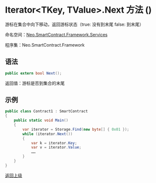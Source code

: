 # Iterator\<TKey, TValue>.Next 方法 ()

游标在集合中向下移动，返回游标状态（true: 没有到末尾 false: 到末尾）

命名空间：[Neo.SmartContract.Framework.Services](../index.md)

程序集：Neo.SmartContract.Framework

## 语法

```cs
public extern bool Next();
```

返回值：游标是否到集合的末尾

## 示例

```cs
public class Contract1 : SmartContract
{
    public static void Main()
    {
        var iterator = Storage.Find(new byte[] { 0x01 });
		while (iterator.Next())
		{
    		var k = iterator.Key;
    		var v = iterator.Value;
    		……
		}
    }
}
```



[返回上级](index.md)